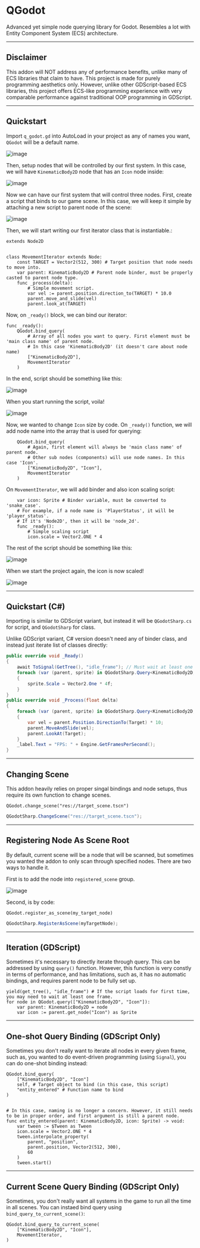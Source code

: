 # QGodot
Advanced yet simple node querying library for Godot. Resembles a lot with Entity Component System (ECS) architecture.

---

## Disclaimer
This addon will NOT address any of performance benefits, unlike many of ECS libraries that claim to have. This project is made for purely programming aesthetics only. However, unlike other GDScript-based ECS libraries, this project offers ECS-like programming experience with very comparable performance against traditional OOP programming in GDScript.

---

## Quickstart
Import `q_godot.gd` into AutoLoad in your project as any of names you want, `QGodot` will be a default name.

![image](https://user-images.githubusercontent.com/17522480/212733830-72a3cc8e-e028-4299-9acc-cb9f8ffe83f2.png)

Then, setup nodes that will be controlled by our first system. In this case, we will have `KinematicBody2D` node that has an `Icon` node inside:

![image](https://user-images.githubusercontent.com/17522480/212737269-fe81e97d-011f-4bd9-b9c0-1bb5515d35b6.png)

Now we can have our first system that will control three nodes. First, create a script that binds to our game scene. In this case, we will keep it simple by attaching a new script to parent node of the scene:

![image](https://user-images.githubusercontent.com/17522480/212734669-fdf68bf6-7db4-440f-9306-254e4a719ffb.png)


Then, we will start writing our first iterator class that is instantiable.:
```gdscript
extends Node2D


class MovementIterator extends Node:
    const TARGET = Vector2(512, 300) # Target position that node needs to move into.
    var parent: KinematicBody2D # Parent node binder, must be properly casted to parent node type.
    func _process(delta):
        # Simple movement script.
        var vel := parent.position.direction_to(TARGET) * 10.0
        parent.move_and_slide(vel)
        parent.look_at(TARGET)
```

Now, on `_ready()` block, we can bind our iterator:

```gdscript
func _ready():
    QGodot.bind_query(
        # Array of all nodes you want to query. First element must be 'main class name' of parent node.
        # In this case 'KinematicBody2D' (it doesn't care about node name)
        ["KinematicBody2D"], 
        MovementIterator
    )
```

In the end, script should be something like this:

![image](https://user-images.githubusercontent.com/17522480/212736011-6d8a6cd5-9439-4d2d-bebf-bba0c098b2ee.png)

When you start running the script, voila!

![image](https://user-images.githubusercontent.com/17522480/212736180-a8f69a45-ba88-4159-87ef-dba16b5f130b.png)

Now, we wanted to change `Icon` size by code. On `_ready()` function, we will add node name into the array that is used for querying:

```gdscript
    QGodot.bind_query(
        # Again, first element will always be 'main class name' of parent node.
        # Other sub nodes (components) will use node names. In this case 'Icon'.
        ["KinematicBody2D", "Icon"],
        MovementIterator
    )
```

On `MovementIterator`, we will add binder and also icon scaling script:

```gdscript
    var icon: Sprite # Binder variable, must be converted to 'snake_case'.
    # For example, if a node name is 'PlayerStatus', it will be 'player_status'.
    # If it's 'Node2D', then it will be 'node_2d'.
    func _ready():
        # Simple scaling script
        icon.scale = Vector2.ONE * 4
```

The rest of the script should be something like this:

![image](https://user-images.githubusercontent.com/17522480/212739262-6c690840-22bc-4666-bd82-410c483606de.png)

When we start the project again, the icon is now scaled!

![image](https://user-images.githubusercontent.com/17522480/212738843-e2db606d-1c83-4f79-b335-f7a972cc3d5a.png)

---

## Quickstart (C#)
Importing is similar to GDScript variant, but instead it will be `QGodotSharp.cs` for script, and `QGodotSharp` for class.

Unlike GDScript variant, C# version doesn't need any of binder class, and instead just iterate list of classes directly:

```cs
public override void _Ready()
{
    await ToSignal(GetTree(), "idle_frame"); // Must wait at least one frame before query can occur
    foreach (var (parent, sprite) in QGodotSharp.Query<KinematicBody2D, Sprite>())
    {
        sprite.Scale = Vector2.One * 4f;
    }
}
public override void _Process(float delta)
{
    foreach (var (parent, sprite) in QGodotSharp.Query<KinematicBody2D, Sprite>())
    {
        var vel = parent.Position.DirectionTo(Target) * 10;
        parent.MoveAndSlide(vel);
        parent.LookAt(Target);
    }
    _label.Text = "FPS: " + Engine.GetFramesPerSecond();
}
```

---

## Changing Scene
This addon heavily relies on proper singal bindings and node setups, thus require its own function to change scenes.

```gdscript
QGodot.change_scene("res://target_scene.tscn")
```

```cs
QGodotSharp.ChangeScene("res://target_scene.tscn");
```

---

## Registering Node As Scene Root
By default, current scene will be a node that will be scanned, but sometimes you wanted the addon to only scan through specified nodes. There are two ways to handle it.

First is to add the node into `registered_scene` group.

![image](https://user-images.githubusercontent.com/17522480/212744832-99470db1-b5cb-4895-849c-509ac744e41a.png)

Second, is by code:

```gdscript
QGodot.register_as_scene(my_target_node)
```

```cs
QGodotSharp.RegisterAsScene(myTargetNode);
```

---

## Iteration (GDScript)
Sometimes it's necessary to directly iterate through query. This can be addressed by using `query()` function. However, this function is very constly in terms of performance, and has limitations, such as, it has no automatic bindings, and requires parent node to be fully set up.

```gdscript
yield(get_tree(), "idle_frame") # If the script loads for first time, you may need to wait at least one frame.
for node in QGodot.query(["KinematicBody2D", "Icon"]):
    var parent: KinematicBody2D = node
    var icon := parent.get_node("Icon") as Sprite
```

---

## One-shot Query Binding (GDScript Only)
Sometimes you don't really want to iterate all nodes in every given frame, such as, you wanted to do event-driven programming (using `Signal`), you can do one-shot binding instead:

```gdscript
QGodot.bind_query(
    ["KinematicBody2D", "Icon"]
    self, # Target object to bind (in this case, this script)
    "entity_entered" # Function name to bind
)


# In this case, naming is no longer a concern. However, it still needs to be in proper order, and first argument is still a parent node.
func entity_entered(parent: KinematicBody2D, icon: Sprite) -> void:
    var tween := $Tween as Tween
    icon.scale = Vector2.ONE * 4
    tween.interpolate_property(
        parent, "position",
        parent.position, Vector2(512, 300),
        60
    )
    tween.start()
```

---

## Current Scene Query Binding (GDScript Only)
Sometimes, you don't really want all systems in the game to run all the time in all scenes. You can instaed bind query using `bind_query_to_current_scene()`:

```gdscript
QGodot.bind_query_to_current_scene(
    ["KinematicBody2D", "Icon"],
    MovementIterator,
)
```
